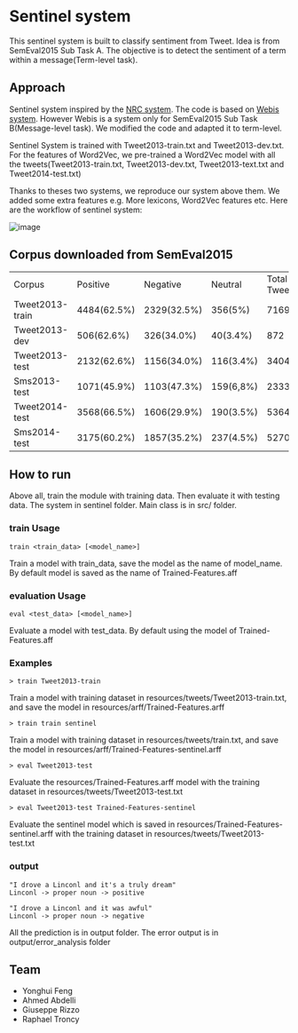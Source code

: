 # Sentinel system 
This sentinel system is built to classify sentiment from Tweet. Idea is from SemEval2015 Sub Task A. The objective is to detect the sentiment of a term within a message(Term-level task).

## Approach
Sentinel system inspired by the [NRC system](http://www.cs.toronto.edu/~xzhu/SemEval2014_NRC_t9.pdf). The code is based on [Webis system](https://github.com/webis-de/ECIR-2015-and-SEMEVAL-2015). However Webis is a system only for SemEval2015 Sub Task B(Message-level task). We modified the code and adapted it to term-level.

Sentinel System is trained with Tweet2013-train.txt and Tweet2013-dev.txt. For the features of Word2Vec, we pre-trained a Word2Vec model with all the tweets(Tweet2013-train.txt, Tweet2013-dev.txt, Tweet2013-text.txt and Tweet2014-test.txt)

Thanks to theses two systems, we reproduce our system above them. We added some extra features e.g. More lexicons, Word2Vec features etc. Here are the workflow of sentinel system:

![image](https://docs.google.com/drawings/d/1G0UbNY2REuCkvXTFCONzqe5LV6ZiyLxHONayuElWJNU/pub?w=960&h=720)

## Corpus downloaded from SemEval2015
<table>
	<tr>
		<td>Corpus</td>
		<td>Positive</td>
		<td>Negative</td>
		<td>Neutral</td>
		<td>Total Tweets</td>
	</tr>
	<tr>
		<td>Tweet2013-train</td>
		<td>4484(62.5%)</td>
		<td>2329(32.5%)</td>	
		<td>356(5%)</td>
		<td>7169</td>
	</tr>
	<tr>
		<td>Tweet2013-dev</td>
		<td>506(62.6%)</td>
		<td>326(34.0%)</td>
		<td>40(3.4%)</td>
		<td>872</td>
	</tr>
	<tr>
		<td>Tweet2013-test</td>
		<td>2132(62.6%)</td>
		<td>1156(34.0%)</td>
		<td>116(3.4%)</td>
		<td>3404</td>
	</tr>
	<tr>
		<td>Sms2013-test</td>
		<td>1071(45.9%)</td>
		<td>1103(47.3%)</td>
		<td>159(6,8%)</td>
		<td>2333</td>
	</tr>
	<tr>
		<td>Tweet2014-test</td>
		<td>3568(66.5%)</td>
		<td>1606(29.9%)</td>
		<td>190(3.5%)</td>
		<td>5364</td>
	</tr>
	<tr>
		<td>Sms2014-test</td>
		<td>3175(60.2%)</td>
		<td>1857(35.2%)</td>
		<td>237(4.5%)</td>
		<td>5270</td>
	</tr>
</table>


## How to run
Above all, train the module with training data. Then evaluate it with testing data.
The system in sentinel folder. Main class is in src/ folder.
### train Usage
	train <train_data> [<model_name>]
Train a model with train\_data, save the model as the name of model\_name. By default model is saved as the name of Trained-Features.aff

### evaluation Usage
	eval <test_data> [<model_name>]
Evaluate a model with test_data. By default using the model of Trained-Features.aff

### Examples
	
	> train Tweet2013-train

Train a model with training dataset in resources/tweets/Tweet2013-train.txt, and save the model in resources/arff/Trained-Features.arff

	> train train sentinel
	
Train a model with training dataset in resources/tweets/train.txt, and save the model in resources/arff/Trained-Features-sentinel.arff

	> eval Tweet2013-test 
	
Evaluate the resources/Trained-Features.arff model with the training dataset in resources/tweets/Tweet2013-test.txt 

	> eval Tweet2013-test Trained-Features-sentinel
Evaluate the sentinel model which is saved in resources/Trained-Features-sentinel.arff with the training dataset in resources/tweets/Tweet2013-test.txt 
	
### output

    "I drove a Linconl and it's a truly dream"
    Linconl -> proper noun -> positive

    "I drove a Linconl and it was awful"
    Linconl -> proper noun -> negative

All the prediction is in output folder. The error output is in output/error_analysis folder
	

## Team
* Yonghui Feng
* Ahmed Abdelli
* Giuseppe Rizzo
* Raphael Troncy
